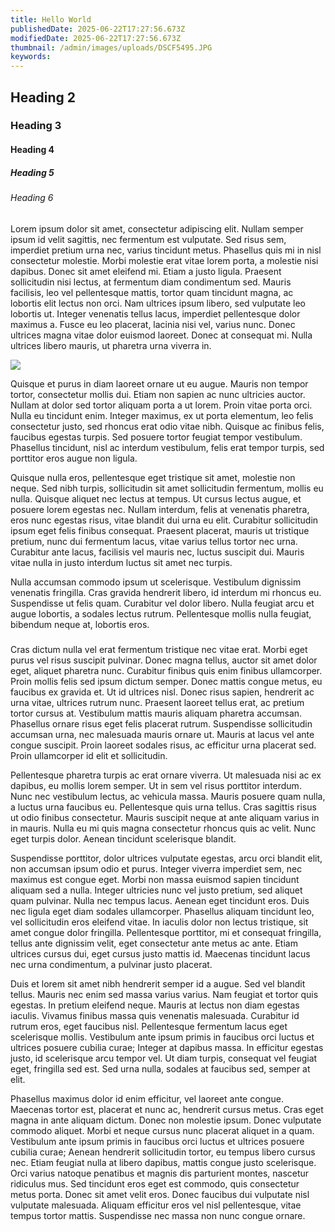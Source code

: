 ```yaml
---
title: Hello World
publishedDate: 2025-06-22T17:27:56.673Z
modifiedDate: 2025-06-22T17:27:56.673Z
thumbnail: /admin/images/uploads/DSCF5495.JPG
keywords: 
---
```


## Heading 2

### Heading 3

#### Heading 4

##### Heading 5

###### Heading 6

Lorem ipsum dolor sit amet, consectetur adipiscing elit. Nullam semper ipsum id velit sagittis, nec fermentum est vulputate. Sed risus sem, imperdiet pretium urna nec, varius tincidunt metus. Phasellus quis mi in nisl consectetur molestie. Morbi molestie erat vitae lorem porta, a molestie nisi dapibus. Donec sit amet eleifend mi. Etiam a justo ligula. Praesent sollicitudin nisi lectus, at fermentum diam condimentum sed. Mauris facilisis, leo vel pellentesque mattis, tortor quam tincidunt magna, ac lobortis elit lectus non orci. Nam ultrices ipsum libero, sed vulputate leo lobortis ut. Integer venenatis tellus lacus, imperdiet pellentesque dolor maximus a. Fusce eu leo placerat, lacinia nisi vel, varius nunc. Donec ultrices magna vitae dolor euismod laoreet. Donec at consequat mi. Nulla ultrices libero mauris, ut pharetra urna viverra in.

![](/admin/images/uploads/DSCF5495.JPG)

Quisque et purus in diam laoreet ornare ut eu augue. Mauris non tempor tortor, consectetur mollis dui. Etiam non sapien ac nunc ultricies auctor. Nullam at dolor sed tortor aliquam porta a ut lorem. Proin vitae porta orci. Nulla eu tincidunt enim. Integer maximus, ex ut porta elementum, leo felis consectetur justo, sed rhoncus erat odio vitae nibh. Quisque ac finibus felis, faucibus egestas turpis. Sed posuere tortor feugiat tempor vestibulum. Phasellus tincidunt, nisl ac interdum vestibulum, felis erat tempor turpis, sed porttitor eros augue non ligula.

Quisque nulla eros, pellentesque eget tristique sit amet, molestie non neque. Sed nibh turpis, sollicitudin sit amet sollicitudin fermentum, mollis eu nulla. Quisque aliquet nec lectus at tempus. Ut cursus lectus augue, et posuere lorem egestas nec. Nullam interdum, felis at venenatis pharetra, eros nunc egestas risus, vitae blandit dui urna eu elit. Curabitur sollicitudin ipsum eget felis finibus consequat. Praesent placerat, mauris ut tristique pretium, nunc dui fermentum lacus, vitae varius tellus tortor nec urna. Curabitur ante lacus, facilisis vel mauris nec, luctus suscipit dui. Mauris vitae nulla in justo interdum luctus sit amet nec turpis.

Nulla accumsan commodo ipsum ut scelerisque. Vestibulum dignissim venenatis fringilla. Cras gravida hendrerit libero, id interdum mi rhoncus eu. Suspendisse ut felis quam. Curabitur vel dolor libero. Nulla feugiat arcu et augue lobortis, a sodales lectus rutrum. Pellentesque mollis nulla feugiat, bibendum neque at, lobortis eros.

### 

Cras dictum nulla vel erat fermentum tristique nec vitae erat. Morbi eget purus vel risus suscipit pulvinar. Donec magna tellus, auctor sit amet dolor eget, aliquet pharetra nunc. Curabitur finibus quis enim finibus ullamcorper. Proin mollis felis sed ipsum dictum semper. Donec mattis congue metus, eu faucibus ex gravida et. Ut id ultrices nisl. Donec risus sapien, hendrerit ac urna vitae, ultrices rutrum nunc. Praesent laoreet tellus erat, ac pretium tortor cursus at. Vestibulum mattis mauris aliquam pharetra accumsan. Phasellus ornare risus eget felis placerat rutrum. Suspendisse sollicitudin accumsan urna, nec malesuada mauris ornare ut. Mauris at lacus vel ante congue suscipit. Proin laoreet sodales risus, ac efficitur urna placerat sed. Proin ullamcorper id elit et sollicitudin.

Pellentesque pharetra turpis ac erat ornare viverra. Ut malesuada nisi ac ex dapibus, eu mollis lorem semper. Ut in sem vel risus porttitor interdum. Nunc nec vestibulum lectus, ac vehicula massa. Mauris posuere quam nulla, a luctus urna faucibus eu. Pellentesque quis urna tellus. Cras sagittis risus ut odio finibus consectetur. Mauris suscipit neque at ante aliquam varius in in mauris. Nulla eu mi quis magna consectetur rhoncus quis ac velit. Nunc eget turpis dolor. Aenean tincidunt scelerisque blandit.

Suspendisse porttitor, dolor ultrices vulputate egestas, arcu orci blandit elit, non accumsan ipsum odio et purus. Integer viverra imperdiet sem, nec maximus est congue eget. Morbi non massa euismod sapien tincidunt aliquam sed a nulla. Integer ultricies nunc vel justo pretium, sed aliquet quam pulvinar. Nulla nec tempus lacus. Aenean eget tincidunt eros. Duis nec ligula eget diam sodales ullamcorper. Phasellus aliquam tincidunt leo, vel sollicitudin eros eleifend vitae. In iaculis dolor non lectus tristique, sit amet congue dolor fringilla. Pellentesque porttitor, mi et consequat fringilla, tellus ante dignissim velit, eget consectetur ante metus ac ante. Etiam ultrices cursus dui, eget cursus justo mattis id. Maecenas tincidunt lacus nec urna condimentum, a pulvinar justo placerat.

Duis et lorem sit amet nibh hendrerit semper id a augue. Sed vel blandit tellus. Mauris nec enim sed massa varius varius. Nam feugiat et tortor quis egestas. In pretium eleifend neque. Mauris at lectus non diam egestas iaculis. Vivamus finibus massa quis venenatis malesuada. Curabitur id rutrum eros, eget faucibus nisl. Pellentesque fermentum lacus eget scelerisque mollis. Vestibulum ante ipsum primis in faucibus orci luctus et ultrices posuere cubilia curae; Integer at dapibus massa. In efficitur egestas justo, id scelerisque arcu tempor vel. Ut diam turpis, consequat vel feugiat eget, fringilla sed est. Sed urna nulla, sodales at faucibus sed, semper at elit.

Phasellus maximus dolor id enim efficitur, vel laoreet ante congue. Maecenas tortor est, placerat et nunc ac, hendrerit cursus metus. Cras eget magna in ante aliquam dictum. Donec non molestie ipsum. Donec vulputate commodo aliquet. Morbi et neque cursus nunc placerat aliquet in a quam. Vestibulum ante ipsum primis in faucibus orci luctus et ultrices posuere cubilia curae; Aenean hendrerit sollicitudin tortor, eu tempus libero cursus nec. Etiam feugiat nulla at libero dapibus, mattis congue justo scelerisque. Orci varius natoque penatibus et magnis dis parturient montes, nascetur ridiculus mus. Sed tincidunt eros eget est commodo, quis consectetur metus porta. Donec sit amet velit eros. Donec faucibus dui vulputate nisl vulputate malesuada. Aliquam efficitur eros vel nisl pellentesque, vitae tempus tortor mattis. Suspendisse nec massa non nunc congue ornare.
